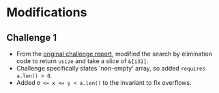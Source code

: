 # Modifications

## Challenge 1

- From the [original challenge report](https://verifythis.github.io/onsite/archive/2011/report-cost-competition-2011.pdf), modified the search by elimination code to return `usize` and take a slice of `&[i32]`.
- Challenge specifically states 'non-empty' array, so added `requires a.len() > 0`.
- Added `0 <= x <= y < a.len()` to the invariant to fix overflows.